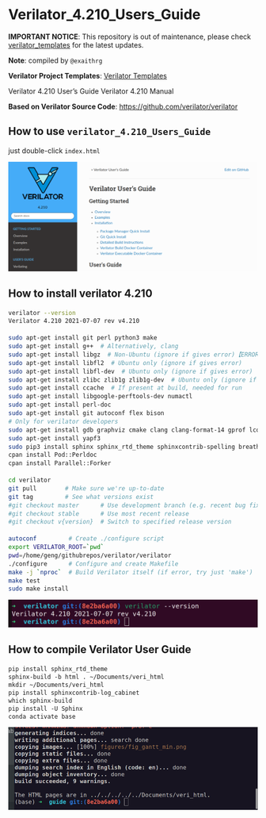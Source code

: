 # Verilator_4.210_Users_Guide

**IMPORTANT NOTICE**: This repository is out of maintenance, please check [verilator_templates](https://github.com/exaithrg/verilator_templates) for the latest updates.

**Note**: compiled by `@exaithrg`

**Verilator Project Templates**: [Verilator Templates](https://github.com/exaithrg/verilator_templates)

Verilator 4.210 User’s Guide Verilator 4.210 Manual

**Based on Verilator Source Code**: https://github.com/verilator/verilator

## How to use `verilator_4.210_Users_Guide`

just double-click `index.html`

![image-20230302230137023](README.assets/image-20230302230137023.png)

## How to install verilator 4.210

```bash
verilator --version
Verilator 4.210 2021-07-07 rev v4.210

sudo apt-get install git perl python3 make
sudo apt-get install g++  # Alternatively, clang
sudo apt-get install libgz  # Non-Ubuntu (ignore if gives error)【ERROR】
sudo apt-get install libfl2  # Ubuntu only (ignore if gives error)
sudo apt-get install libfl-dev  # Ubuntu only (ignore if gives error)
sudo apt-get install zlibc zlib1g zlib1g-dev  # Ubuntu only (ignore if gives error)【】ERROR
sudo apt-get install ccache  # If present at build, needed for run
sudo apt-get install libgoogle-perftools-dev numactl
sudo apt-get install perl-doc
sudo apt-get install git autoconf flex bison
# Only for verilator developers
sudo apt-get install gdb graphviz cmake clang clang-format-14 gprof lcov
sudo apt-get install yapf3
sudo pip3 install sphinx sphinx_rtd_theme sphinxcontrib-spelling breathe
cpan install Pod::Perldoc
cpan install Parallel::Forker

cd verilator
git pull        # Make sure we're up-to-date
git tag         # See what versions exist
#git checkout master      # Use development branch (e.g. recent bug fix)
#git checkout stable      # Use most recent release
#git checkout v{version}  # Switch to specified release version

autoconf         # Create ./configure script
export VERILATOR_ROOT=`pwd`
pwd=/home/geng/githubrepos/verilator/verilator
./configure      # Configure and create Makefile
make -j `nproc`  # Build Verilator itself (if error, try just 'make')
make test
sudo make install
```

![image-20230302230025838](README.assets/image-20230302230025838.png)

## How to compile Verilator User Guide

```
pip install sphinx_rtd_theme
sphinx-build -b html . ~/Documents/veri_html
mkdir ~/Documents/veri_html
pip install sphinxcontrib-log_cabinet
which sphinx-build
pip install -U Sphinx
conda activate base
```

![image-20230302230106611](README.assets/image-20230302230106611.png)

